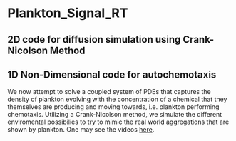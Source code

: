 # Plankton_Signal_RT

## 2D code for diffusion simulation using Crank-Nicolson Method

## 1D Non-Dimensional code for autochemotaxis

We now attempt to solve a coupled system of PDEs that captures the density of plankton evolving with the concentration of a chemical that they themselves are producing and moving towards, i.e. plankton performing chemotaxis. Utilizing a Crank-Nicolson method, we simulate the different enviromental possibilies to try to mimic the real world aggregations that are shown by plankton. One may see the videos [here](https://www.youtube.com/channel/UCheboMplIjxYTkjJuSBsBbA/featured).
